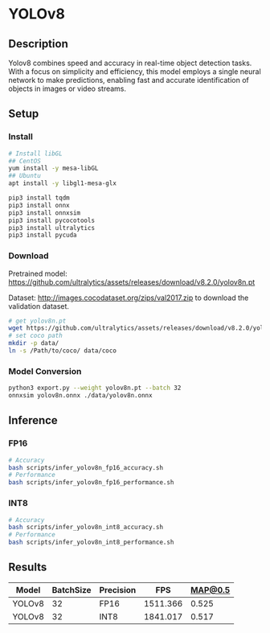 # YOLOv8

## Description

Yolov8 combines speed and accuracy in real-time object detection tasks. With a focus on simplicity and efficiency, this model employs a single neural network to make predictions, enabling fast and accurate identification of objects in images or video streams.

## Setup

### Install

```bash
# Install libGL
## CentOS
yum install -y mesa-libGL
## Ubuntu
apt install -y libgl1-mesa-glx

pip3 install tqdm
pip3 install onnx
pip3 install onnxsim
pip3 install pycocotools
pip3 install ultralytics
pip3 install pycuda
```

### Download

Pretrained model: <https://github.com/ultralytics/assets/releases/download/v8.2.0/yolov8n.pt>

Dataset: <http://images.cocodataset.org/zips/val2017.zip> to download the validation dataset.

```bash
# get yolov8n.pt
wget https://github.com/ultralytics/assets/releases/download/v8.2.0/yolov8n.pt
# set coco path
mkdir -p data/
ln -s /Path/to/coco/ data/coco
```

### Model Conversion

```bash
python3 export.py --weight yolov8n.pt --batch 32
onnxsim yolov8n.onnx ./data/yolov8n.onnx
```

## Inference

### FP16

```bash
# Accuracy
bash scripts/infer_yolov8n_fp16_accuracy.sh
# Performance
bash scripts/infer_yolov8n_fp16_performance.sh
```

### INT8

```bash
# Accuracy
bash scripts/infer_yolov8n_int8_accuracy.sh
# Performance
bash scripts/infer_yolov8n_int8_performance.sh
```

## Results

| Model  | BatchSize | Precision | FPS      | MAP@0.5 |
| ------ | --------- | --------- | -------- | ------- |
| YOLOv8 | 32        | FP16      | 1511.366 | 0.525   |
| YOLOv8 | 32        | INT8      | 1841.017 | 0.517   |

